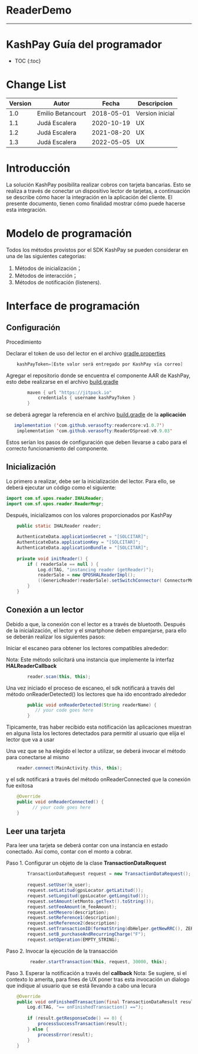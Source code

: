 # ReaderDemo

----

# KashPay Guía del programador

- TOC
{:toc}


# Change List

Version | Autor               | Fecha      | Descripcion
--------|---------------------|------------|----------------
1.0     | Emilio Betancourt   | 2018-05-01 | Version inicial
1.1     | Judá Escalera       | 2020-10-19 | UX
1.2     | Judá Escalera       | 2021-08-20 | UX
1.3     | Judá Escalera       | 2022-05-05 | UX

# Introducción

La solución KashPay posibilita realizar cobros con tarjeta bancarias. Esto se realiza a través de conectar un dispositivo lector de tarjetas, a continuación se describe cómo hacer la integración 
en la aplicación del cliente. El presente documento, tienen como finalidad mostrar cómo puede hacerse esta integración. 


# Modelo de programación

Todos los métodos provistos por el SDK KashPay se pueden considerar en una de las siguientes categorias:
1. Métodos de inicialización；
2. Métodos de interacción；
3. Métodos de notificación (listeners).

# Interface de programación

## Configuración

Procedimiento

Declarar el token de uso del lector en el archivo [gradle.properties](/gradle.properties) 

```java
    kashPayToken=[Este valor será entregado por KashPay vía correo]
```

Agregar el repositorio donde se encuentra el componente AAR de KashPay, esto debe realizarse en el archivo
[build.gradle](/build.gradle)

```java
        maven { url "https://jitpack.io"
            credentials { username kashPayToken }
        }
```

se deberá agregar la referencia en el archivo [build.gradle](/app/build.gradle) de la **aplicación**

```java
   implementation ('com.github.verasofty:readercore:v1.0.7')
    implementation 'com.github.verasofty:ReaderDSpread:v0.9.03'
```

Estos serían los pasos de configuración que deben llevarse a cabo para el correcto funcionamiento del componente.


## Inicialización

Lo primero a realizar, debe ser la inicialización del lector. Para ello, se deberá ejecutar un código como el siguiente: 


```java
import com.sf.upos.reader.IHALReader;
import com.sf.upos.reader.ReaderMngr;
```
Después, inicializamos con los valores proporcionados por KashPay

```java
    public static IHALReader reader;
    
    AuthenticateData.applicationSecret = "[SOLCITAR]";
    AuthenticateData.applicationKey = "[SOLCITAR]";
    AuthenticateData.applicationBundle = "[SOLCITAR]";
    
    private void initReader() {
        if ( readerSale == null ) {
            Log.d(TAG, "instancing reader (getReader)");
            readerSale = new QPOSHALReaderImpl();
            ((GenericReader)readerSale).setSwitchConnector( ConnectorMngr.getConnectorByID(ConnectorMngr.REST_CONNECTOR) );
        }
    }
```

## Conexión a un lector

Debido a que, la conexión con el lector es a través de bluetooth. Después de la inicialización, el lector y el smartphone deben
emparejarse, para ello se deberán realizar los siguientes pasos:

Iniciar el escaneo para obtener los lectores compatibles alrededor:

Nota: Este método solicitará una instancia que implemente la interfaz **HALReaderCallback**

```java
        reader.scan(this, this);
```
Una vez iniciado el proceso de escaneo, el sdk notificará a través del método onReaderDetected() los lectores que ha ido encontrado alrededor

```java
        public void onReaderDetected(String readerName) {
           // your code goes here
        }
```
Tipicamente, tras haber recibido esta notificación las aplicaciones muestran en alguna lista los lectores detectados para permitir al usuario que elija el lector que va a usar

Una vez que se ha elegido el lector a utilizar, se deberá invocar el método para conectarse al mismo

```java
    reader.connect(MainActivity.this, this);
```
y el sdk notificará a través del método onReaderConnected que la conexión fue exitosa

```java
    @Override
    public void onReaderConnected() {
          // your code goes here
    }
```

## Leer una tarjeta

Para leer una tarjeta se deberá contar con una instancia en estado conectado. Así como, contar con el monto a cobrar.

Paso 1. Configurar un objeto de la clase **TransactionDataRequest**

```java
        TransactionDataRequest request = new TransactionDataRequest();
        
        request.setUser(m_user);
        request.setLatitud(gpsLocator.getLatitud());
        request.setLongitud(gpsLocator.getLongitud());
        request.setAmount(etMonto.getText().toString());
        request.setFeeAmount(m_feeAmount);
        request.setMesero(description);
        request.setReference1(description);
        request.setReference2(description);
        request.setTransactionID(formatString(dbHelper.getNewRRC(), ZERO, 6, true));
        request.setB_purchaseAndRecurringCharge("F");
        request.setOperation(EMPTY_STRING);
```

Paso 2. Invocar la ejecución de la transacción

```java
         reader.startTransaction(this, request, 30000, this);
```

Paso 3. Esperar la notificación a través del **callback**
Nota: Se sugiere, si el contexto lo amerita, para fines de UX poner tras esta invocación un dialogo que indique al usuario que se está llevando a cabo una lecura

```java
    @Override
    public void onFinishedTransaction(final TransactionDataResult result) {        
        Log.d(TAG, "== onFinishedTransaction() ==");
        
        if (result.getResponseCode() == 0) {  
            processSuccessTransaction(result);
        } else {
            processError(result);
        }
    }
```
